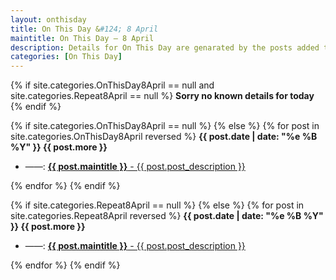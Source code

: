 ```yaml
---
layout: onthisday
title: On This Day &#124; 8 April
maintitle: On This Day — 8 April
description: Details for On This Day are genarated by the posts added to the website so the content is subject to changes/updates over time.
categories: [On This Day]
---
```


{% if site.categories.OnThisDay8April == null and site.categories.Repeat8April == null %}
<strong>Sorry no known details for today</strong>
{% endif %}

{% if site.categories.OnThisDay8April == null %}
{% else %}
{% for post in site.categories.OnThisDay8April reversed %}
<strong>{{ post.date | date: "%e %B %Y" }} {{ post.more }}</strong>
<ul>
<li> ——: <a href="{{ post.url }}"><strong>{{ post.maintitle }}</strong> - {{ post.post_description }}</a></li>
</ul>
{% endfor %}
{% endif %}

{% if site.categories.Repeat8April == null %}
{% else %}
{% for post in site.categories.Repeat8April reversed %}
<strong>{{ post.date | date: "%e %B %Y" }} {{ post.more }}</strong>
<ul>
<li> ——: <a href="{{ post.url }}"><strong>{{ post.maintitle }}</strong> - {{ post.post_description }}</a></li>
</ul>
{% endfor %}
{% endif %}

